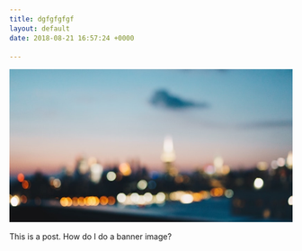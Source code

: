 ```yaml
---
title: dgfgfgfgf
layout: default
date: 2018-08-21 16:57:24 +0000

---
```

![](/uploads/2018/08/21/dan-calderwood-782759-unsplash.jpg)

This is a post. How do I do a banner image?